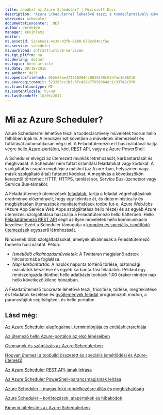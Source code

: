 ```yaml
---
title: aaaWhat az Azure Scheduler? | Microsoft Docs
description: "Azure Schedulerrel lehetővé teszi a toodeclaratively műveletek toorun hello felhőben írják le. A rendszer ezt követően a műveletek ütemezését és futtatását automatikusan végzi el."
services: scheduler
documentationcenter: .NET
author: derek1ee
manager: kevinlam1
editor: 
ms.assetid: 52aa6ae1-4c3d-43fb-81b0-6792c84bcfae
ms.service: scheduler
ms.workload: infrastructure-services
ms.tgt_pltfrm: na
ms.devlang: dotnet
ms.topic: hero-article
ms.date: 08/18/2016
ms.author: deli
ms.openlocfilehash: 062e25ae473510264dc0038198c05e7ac1e86210
ms.sourcegitcommit: 523283cc1b3c37c428e77850964dc1c33742c5f0
ms.translationtype: MT
ms.contentlocale: hu-HU
ms.lasthandoff: 10/06/2017
---
```

# <a name="what-is-azure-scheduler"></a>Mi az Azure Scheduler?
Azure Schedulerrel lehetővé teszi a toodeclaratively műveletek toorun hello felhőben írják le. A rendszer ezt követően a műveletek ütemezését és futtatását automatikusan végzi el.  A Feladatütemező ezt használatával hajtja végre [hello Azure-portálon](scheduler-get-started-portal.md), kód, [REST API](https://msdn.microsoft.com/library/mt629143.aspx), vagy az Azure PowerShell.

A Scheduler elvégzi az ütemezett munkák létrehozását, karbantartását és meghívását.  A Scheduler nem futtat számítási feladatokat vagy kódokat. A szolgáltatás csupán *meghívja* a máshol (az Azure-ban, helyszínen vagy másik szolgáltató által) futtatott kódokat. A meghívás a következőkön keresztül történhet: HTTP, HTTPS, tárolási sor, Service Bus-üzenetsor vagy Service Bus-témakör.

A Feladatütemező ütemezések [feladatok](scheduler-concepts-terms.md), tartja a feladat végrehajtásának eredménye előzményeit, hogy egy tekintse át, és deterministically és megbízhatóan ütemezések munkaterhelések toobe fut-e. Azure WebJobs (Azure App Service Web Apps szolgáltatása hello része) és az egyéb Azure ütemezési szolgáltatása használja a Feladatütemező hello háttérben. Hello [Feladatütemező REST API](https://msdn.microsoft.com/library/mt629143.aspx) segít az ilyen műveletek hello kommunikáció kezelése. Ezért a Scheduler támogatja a [komplex és speciális, ismétlődő ütemezések](scheduler-advanced-complexity.md) egyszerű létrehozását.

Nincsenek több szolgáltatásokat, amelyek alkalmasak a Feladatütemező toohello használatát. Példa:

* *Ismétlődő alkalmazásműveletek:* A Twitteren megjelenő adatok hírcsatornába foglalása.
* *Napi karbantartás*: A naplók naponta történő törlése, biztonsági másolatok készítése és egyéb karbantartási feladatok. Például egy rendszergazda dönthet hello adatbázis tooback 1:00 órakor minden nap hello következő kilenc hónapban.

A Feladatütemező toocreate lehetővé teszi, frissítése, törlése, megtekintése és feladatok kezelése és [gyűjtemények feladat](scheduler-concepts-terms.md) programozott módon, a parancsfájlok segítségével, és hello portálon.

## <a name="see-also"></a>Lásd még:
 [Az Azure Scheduler alapfogalmai, terminológiája és entitáshierarchiája](scheduler-concepts-terms.md)

 [Az ütemező hello Azure-portálon az első lépéseiben](scheduler-get-started-portal.md)

 [Csomagok és számlázás az Azure Schedulerben](scheduler-plans-billing.md)

 [Hogyan ütemezi a toobuild összetett és speciális ismétlődési és Azure-ütemező](scheduler-advanced-complexity.md)

 [Az Azure Scheduler REST API-jának leírása](https://msdn.microsoft.com/library/mt629143)

 [Az Azure Scheduler PowerShell-parancsmagjainak leírása](scheduler-powershell-reference.md)

 [Azure Scheduler – magas fokú rendelkezésre állás és megbízhatóság](scheduler-high-availability-reliability.md)

 [Azure Scheduler – korlátozások, alapértékek és hibakódok](scheduler-limits-defaults-errors.md)

 [Kimenő hitelesítés az Azure Schedulerben](scheduler-outbound-authentication.md)

